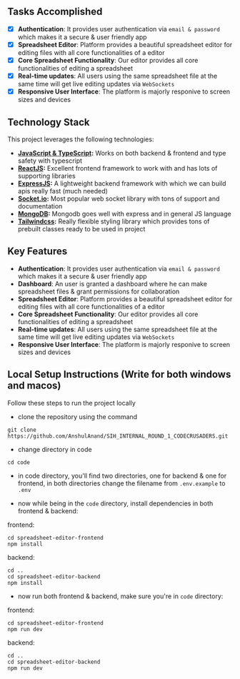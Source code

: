 ## Tasks Accomplished

- [x] **Authentication**: It provides user authentication via `email & password` which makes it a secure & user friendly app
- [x] **Spreadsheet Editor**: Platform provides a beautiful spreadsheet editor for editing files with all core functionalities of a editor
- [x] **Core Spreadsheet Functionality**: Our editor provides all core functionalities of editing a spreadsheet
- [x] **Real-time updates**: All users using the same spreadsheet file at the same time will get live editing updates via `WebSockets`
- [x] **Responsive User Interface**: The platform is majorly responive to screen sizes and devices

## Technology Stack

This project leverages the following technologies:

- **[JavaScript & TypeScript](https://www.typescriptlang.org/):** Works on both backend & frontend and type safety with typescript
- **[ReactJS](https://react.dev/):** Excellent frontend framework to work with and has lots of supporting libraries
- **[ExpressJS](https://expressjs.com/):** A lightweight backend framework with which we can build apis really fast (much needed)
- **[Socket.io](https://socket.io/):** Most popular web socket library with tons of support and documentation
- **[MongoDB](https://www.mongodb.com/):** Mongodb goes well with express and in general JS language
- **[Tailwindcss](https://tailwindcss.com/):** Really flexible styling library which provides tons of prebuilt classes ready to be used in project

## Key Features

- **Authentication**: It provides user authentication via `email & password` which makes it a secure & user friendly app
- **Dashboard**: An user is granted a dashboard where he can make spreadsheet files & grant permissions for collaboration
- **Spreadsheet Editor**: Platform provides a beautiful spreadsheet editor for editing files with all core functionalities of a editor
- **Core Spreadsheet Functionality**: Our editor provides all core functionalities of editing a spreadsheet
- **Real-time updates**: All users using the same spreadsheet file at the same time will get live editing updates via `WebSockets`
- **Responsive User Interface**: The platform is majorly responive to screen sizes and devices

## Local Setup Instructions (Write for both windows and macos)

Follow these steps to run the project locally

- clone the repository using the command

```
git clone https://github.com/AnshulAnand/SIH_INTERNAL_ROUND_1_CODECRUSADERS.git
```

- change directory in code

```
cd code
```

- in code directory, you'll find two directories, one for backend & one for frontend, in both directories change the filename from `.env.example` to `.env`

- now while being in the `code` directory, install dependencies in both frontend & backend:

frontend:

```
cd spreadsheet-editor-frontend
npm install
```

backend:

```
cd ..
cd spreadsheet-editor-backend
npm install
```

- now run both frontend & backend, make sure you're in `code` directory:

frontend:

```
cd spreadsheet-editor-frontend
npm run dev
```

backend:

```
cd ..
cd spreadsheet-editor-backend
npm run dev
```
